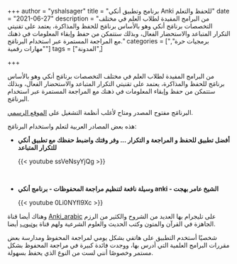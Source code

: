+++
author = "yshalsager"
title = "برنامج وتطبيق أنكي Anki للحفظ والتعلم"
date = "2021-06-27"
description = "من البرامج المفيدة لطلاب العلم في مختلف التخصصات برنامَج أنكي وهو بالأساس برنامَج للحفظ والمذاكرة، يعتمد على تقنيتي التكرار المتباعد والاستحضار الفعال، وبذلك ستتمكن من حفظ وإبقاء المعلومات في ذهنك مع المراجعة المستمرة عبر استخدام البرنامَج."
categories = ["برمجيات حرة", "مهارات رقمية"]
tags = ["المدونة",]

+++

من البرامج المفيدة لطلاب العلم في مختلف التخصصات برنامَج أنكي وهو بالأساس برنامَج للحفظ والمذاكرة، يعتمد على تقنيتي التكرار المتباعد والاستحضار الفعال، وبذلك ستتمكن من حفظ وإبقاء المعلومات في ذهنك مع المراجعة المستمرة عبر استخدام البرنامَج.

البرنامَج مفتوح المصدر ومتاح لأغلب أنظمة التشغيل على [الموقع الرسمي](https://apps.ankiweb.net/).

هذه بعض المصادر العربية لتعلم واستخدام البرنامَج:

- **أفضل تطبيق للحفظ و المراجعة و التكرار ... وفر وقتك واضبط حفظك مع تطبيق أنكي للتكرار المتباعد**

  {{< youtube ssVeNsyYjQg >}}

  </br>

- **وسيلة نافعة لتنظيم مراجعة المحفوظات - برنامج أنكي anki - الشيخ عامر بهجت**

  {{< youtube 0Li0NYfI9Xc >}}

وهناك أيضا قناة [Anki_arabic](https://t.me/Anki_arabic) على تليجرام بها العديد من الشروح والكثير من الرزم الجاهزة في القرآن والمتون وكتب الحديث والعلوم الشرعية ولهم قناة [يوتيوب](https://www.youtube.com/channel/UC7xKLK_qzrAg6Ue0NNsIasA) أيضا.

شخصيًا أستخدم التطبيق على هاتفي بشكل يومي لمراجعة المحفوظ ومدارسة بعض مقررات البرامج العلمية التي أدرس بها، ووجدت فائدة كبيرة في مراجعة المحفوظ بشكل مستمر وخصوصًا أنني لست من النوع الذي يحفظ بسهولة.
